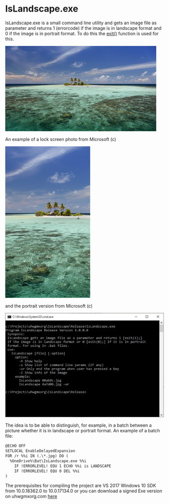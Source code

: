 # IsLandscape.exe

IsLandscape.exe is a small command line utility and gets an image file as parameter and returns 1 (errorcode) if the image is in landscape format and 0 if the image is in portrait format. To do this the [exit()](https://docs.microsoft.com/en-us/cpp/c-runtime-library/reference/exit-exit-exit) function is used for this.

![img](https://github.com/uhwgmxorg/IsLandscape/blob/master/Doc/65_l_example.jpg)

An example of a lock screen photo from Microsoft (c)

![img](https://github.com/uhwgmxorg/IsLandscape/blob/master/Doc/65_p_example.jpg)

and the portrait version from Microsoft (c)

![img](https://github.com/uhwgmxorg/IsLandscape/blob/master/Doc/65_3.jpg)

The idea is to be able to distinguish, for example, in a batch between a picture whether it is in landscape or portrait format.
An example of a batch file:

    @ECHO OFF
    SETLOCAL EnableDelayedExpansion
    FOR /r %%i IN (.\*.jpg) DO (
      %OneDrive%\Bat\IsLandscape.exe %%i
	    IF !ERRORLEVEL! EQU 1 ECHO %%i is LANDSCAPE
	    IF !ERRORLEVEL! EQU 0 DEL %%i
    )

The prerequisites for compiling the project are VS 2017 Windows 10 SDK from 10.0.18362.0 to 10.0.17134.0 or
you can download a signed Exe version on uhwgmxorg.com [here](http://uhwgmxorg.com/IsLandscape.exe?dl=0)
